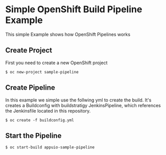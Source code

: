 # Simple OpenShift Build Pipeline Example

This simple Example shows how OpenShift Pipelines works

## Create Project

First you need to create a new OpenShift project

```
$ oc new-project sample-pipeline
```

## Create Pipeline

In this example we simple use the follwing yml to create the build. It's creates a Buildconfig with buildstratigy JenkinsPipeline, which references the Jenkinsfile located in this repository.

```
$ oc create -f buildconfig.yml
```

## Start the Pipeline


```
$ oc start-build appuio-sample-pipeline
```
